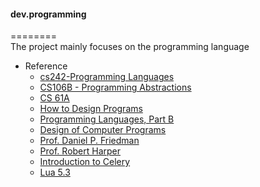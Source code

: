 #### dev.programming
========  
The project mainly focuses on the programming language


* Reference  
  - [cs242-Programming Languages](http://cs242.stanford.edu/f18/) 
  - [CS106B - Programming Abstractions](https://see.stanford.edu/Course/CS106B/143)
  - [CS 61A](https://inst.eecs.berkeley.edu/~cs61a/fa18/)
  - [How to Design Programs](http://www.ccs.neu.edu/home/matthias/HtDP2e/)
  - [Programming Languages, Part B](https://www.coursera.org/learn/programming-languages)
  - [Design of Computer Programs](https://www.udacity.com/wiki/cs212#!#additional-reading)
  - [Prof. Daniel P. Friedman](http://www.cs.indiana.edu/~dfried/)
  - [Prof. Robert Harper](http://www.cs.cmu.edu/~rwh/)
  - [Introduction to Celery](http://docs.celeryproject.org/en/master/internals/guide.html)
  - [Lua 5.3](http://cloudwu.github.io/lua53doc/)
